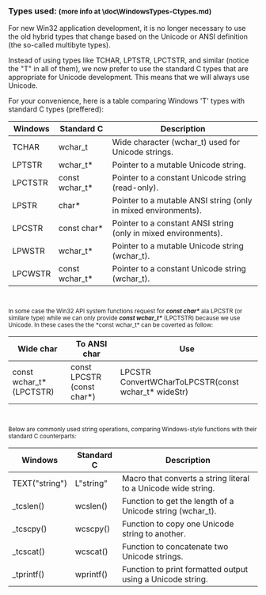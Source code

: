 
### Types used: <small>(more info at \doc\WindowsTypes-Ctypes.md) </small>
For new Win32 application development, it is no longer necessary to use the old hybrid types that change based on the Unicode or ANSI definition (the so-called multibyte types). 

Instead of using types like TCHAR, LPTSTR, LPCTSTR, and similar (notice the "T" in all of them), we now prefer to use the standard C types that are appropriate for Unicode development. This means that we will always use Unicode. 

For your convenience, here is a table comparing Windows 'T' types with standard C types (preffered):

<small>

|Windows   | Standard C         | Description
|--------- | -----------------  |--------------------------------------------------------------
|TCHAR	   | wchar_t         	|Wide character (wchar_t) used for Unicode strings.
|LPTSTR	   | wchar_t*    	    |Pointer to a mutable Unicode string.
|LPCTSTR   | const wchar_t*     |Pointer to a constant Unicode string (read-only).
|LPSTR	   | char*	            |Pointer to a mutable ANSI string (only in mixed environments).
|LPCSTR	   | const char*	    |Pointer to a constant ANSI string (only in mixed environments).
|LPWSTR	   | wchar_t*	        |Pointer to a mutable Unicode string (wchar_t).
|LPCWSTR   | const wchar_t*     |Pointer to a constant Unicode string (wchar_t).

<br><br>
In some case the Win32 API system functions request for ***const char\**** ala LPCSTR (or similare type)  while we can only provide ***const wchar_t\**** (LPCTSTR) because we use Unicode. In these cases the the *const wchar_t\* can be coverted as follow:

| Wide char                         | To ANSI char                  | Use
|---------------------------------- |-------------------------------|------
| const wchar_t* (LPCTSTR)          | const LPCSTR (const char*)    | LPCSTR ConvertWCharToLPCSTR(const wchar_t* wideStr) 

<br><br>
Below are commonly used string operations, comparing Windows-style functions with their standard C counterparts:

|Windows       |  Standard C    |  Description
|----------    |-------------   |-----------------------------------------------
|TEXT("string")| L"string"	    |Macro that converts a string literal to a Unicode wide string.
|_tcslen()	   | wcslen()	    |Function to get the length of a Unicode string (wchar_t).
|_tcscpy()	   | wcscpy()	    |Function to copy one Unicode string to another.
|_tcscat()	   | wcscat()	    |Function to concatenate two Unicode strings.
|_tprintf()	   | wprintf()	    |Function to print formatted output using a Unicode string.

</small>